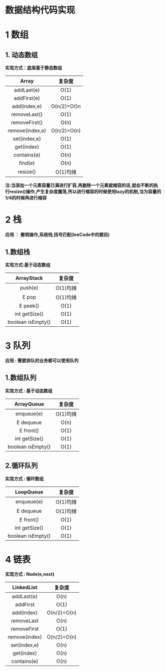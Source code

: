 数据结构代码实现
==============

# 1 数组
  
## 1. 动态数组
  
  **实现方式：底层基于静态数组**
  
  Array<E>|复杂度
  :-----:|:----:
  addLast(e)|O(1)
  addFirst(e)|O(1)
  add(index,e)|O(n/2)=O()n
  removeLast()|O(1)
  removeFirst()|O(n)
  remove(index,e)|O(n/2)=O(n)
  set(index,e)|O(1)
  get(index)|O(1)
  contains(e)|O(n)
  find(e)|O(n)
  resize()|O(1)均摊
  
  **注:当添加一个元素容量已满进行扩容,再删除一个元素就缩容的话,就会不断的执行resize()操作,产生复杂度震荡,所以进行缩容的时候使用lazy的机制,当为容量的1/4的时候再进行缩容**
  
# 2 栈

**应用 ： 撤销操作,系统栈,括号匹配(leeCode中的题目)**

## 1.数组栈
   **实现方式:基于动态数组**
   
  ArrayStack<E>|复杂度
  :-----:|:----:
  push(e)|O(1)均摊
  E pop  |O(1)均摊
  E peek() | O(1)
  int getSize()|O(1)
  boolean isEmpty()|O(1)
  
# 3 队列

**应用 : 需要排队的业务都可以使用队列**

## 1.数组队列
   **实现方式 : 基于动态数组**
   
  ArrayQueue<E>|复杂度
  :-----:|:----:
  enqueue(e)|O(1)均摊
  E dequeue  |O(n)
  E front() | O(1)
  int getSize()|O(1)
  boolean isEmpty()|O(1)
   
## 2.循环队列
   **实现方式 : 循环数组**
   
  LoopQueue<E>|复杂度
  :-----:|:----:
  enqueue(e)|O(1)均摊
  E dequeue  |O(1)均摊
  E front() | O(1)
  int getSize()|O(1)
  boolean isEmpty()|O(1)
   
# 4 链表
  
  **实现方式 : Node(e,next)**
  
  LinkedList<E>|复杂度
  :-----:|:----:
  addLast(e)|O(n)
  addFirst|O(1)
  add(index)| O(n/2)=O(n)
  removeLast|O(n)
  removeFirst|O(1)
  remove(index)|O(n/2)=O(n)
  set(index,e)|O(n)
  get(index)|O(n)
  contains(e)|O(n)
  

